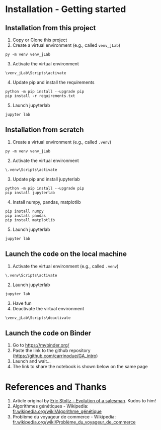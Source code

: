 # Installation - Getting started

## Installation from this project
1. Copy or Clone this project
2. Create a virtual environment (e.g., called `venv_jLab`)
```
py -m venv venv_jLab
```
3. Activate the virtual environment
```
\venv_jLab\Scripts\activate
```
4. Update pip and install the requirements
```
python -m pip install --upgrade pip
pip install -r requirements.txt
```
5. Launch jupyterlab
```
jupyter lab
```

## Installation from scratch
1. Create a virtual environment (e.g., called `.venv`)
```
py -m venv venv_jLab
```

2. Activate the virtual environment 
```
\.venv\Scripts\activate
```
3. Update pip and install jupyterlab
```
python -m pip install --upgrade pip
pip install jupyterlab
```
4. Install numpy, pandas, matplotlib

```
pip install numpy
pip install pandas
pip install matplotlib
```
5. Launch jupyterlab
```
jupyter lab
```

## Launch the code on the local machine
1. Activate the virtual environment (e.g., called `.venv`)
```
\.venv\Scripts\activate
```
2. Launch jupyterlab
```
jupyter lab
```
3. Have fun
4. Deactivate the virtual environment
```
\venv_jLab\Scripts\deactivate
```

## Launch the code on Binder
1. Go to https://mybinder.org/
2. Paste the link to the github repository (https://github.com/carrinodue/GA_intro)
3. Launch and wait...
4. The link to share the notebook is shown below on the same page



# References and Thanks

1. Article original by [Eric Stoltz - Evolution of a salesman](https://towardsdatascience.com/evolution-of-a-salesman-a-complete-genetic-algorithm-tutorial-for-python-6fe5d2b3ca35). Kudos to him!
2. Algorithmes génétiques - Wikipedia: [fr.wikipedia.org/wiki/Algorithme_génétique](https://fr.wikipedia.org/wiki/Algorithme_g%C3%A9n%C3%A9tique)
3. Problème du voyageur de commerce - Wikipedia: [fr.wikipedia.org/wiki/Problème_du_voyageur_de_commerce](https://fr.wikipedia.org/wiki/Probl%C3%A8me_du_voyageur_de_commerce)

